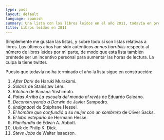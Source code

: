 ```yaml
---
type: post
layout: default
language: spanish
summary: Una lista con los libros leídos en el año 2011, todavía en progreso.
title: Libros leídos en 2011
---
```


Simplemente me gustan las listas, y sobre todo si son listas relativas a libros. Los últimos años han sido auténticos *annus horribilis* respecto al número de libros leídos por mi parte, de modo que esta lista también prentede ser un incentivo personal para aumentar las horas de lectura. La culpa la tiene twitter.

Puesto que todavía no ha terminado el año la lista sigue en construcción:

1. *After Dark* de Haruki Murakami.
2. *Solaris* de Stanislaw Lem.
3. *Kitchen* de Banana Yoshimoto.
4. *Patas Arriba La escuela del mundo al revés* de Eduardo Galeano.
5. *Deconstruyendo a Darwin* de Javier Sampedro.
6. *¡Indignaos!* de Stéphane Hessel.
7. *El hombre que confundió a su mujer con un sombrero* de Oliver Sacks.
8. *El lobo estepario* de Hermann Hesse.
9. *Planilandia* de Edwin A. Abbott.
10. *Ubik* de Philip K. Dick.
11. *Steve Jobs* de Walter Isaacson.
